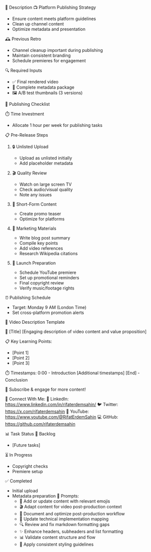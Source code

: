 🧠 Description
📺 Platform Publishing Strategy
- Ensure content meets platform guidelines
- Clean up channel content
- Optimize metadata and presentation

🕰️ Previous Retro
- Channel cleanup important during publishing
- Maintain consistent branding
- Schedule premieres for engagement

🔍 Required Inputs
- ✅ Final rendered video
- 📝 Complete metadata package
- 🖼️ A/B test thumbnails (3 versions)

🎯 Publishing Checklist

⏱️ Time Investment
- Allocate 1 hour per week for publishing tasks

📋 Pre-Release Steps
1. 🔒 Unlisted Upload
   - Upload as unlisted initially
   - Add placeholder metadata
   
2. 🎬 Quality Review
   - Watch on large screen TV
   - Check audio/visual quality
   - Note any issues

3. 📱 Short-Form Content
   - Create promo teaser
   - Optimize for platforms

4. 📢 Marketing Materials
   - Write blog post summary
   - Compile key points
   - Add video references
   - Research Wikipedia citations

5. 🎯 Launch Preparation
   - Schedule YouTube premiere
   - Set up promotional reminders
   - Final copyright review
   - Verify music/footage rights

⏰ Publishing Schedule
- Target: Monday 9 AM (London Time)
- Set cross-platform promotion alerts

📝 Video Description Template

🎥 [Title]
[Engaging description of video content and value proposition]

📋 Key Learning Points:
- [Point 1]
- [Point 2]
- [Point 3]

⏱️ Timestamps:
0:00 - Introduction
[Additional timestamps]
[End] - Conclusion

🔔 Subscribe & engage for more content!

🔗 Connect With Me:
💼 LinkedIn: https://www.linkedin.com/in/rifaterdemsahin/
🐦 Twitter: https://x.com/rifaterdemsahin
🎥 YouTube: https://www.youtube.com/@RifatErdemSahin
💻 GitHub: https://github.com/rifaterdemsahin

📊 Task Status
🔄 Backlog
- [Future tasks]

⏳ In Progress
- Copyright checks
- Premiere setup

✅ Completed
- Initial upload
- Metadata preparation
 💭 Prompts:
    - 🎯 Add or update content with relevant emojis
    - 🎬 Adapt content for video post-production context
    - 📝 Document and optimize post-production workflow
    - 🔧 Update technical implementation mapping
    - 🔍 Review and fix markdown formatting gaps
    - ✨ Enhance headers, subheaders and list formatting
    - 📊 Validate content structure and flow
    - 🎨 Apply consistent styling guidelines